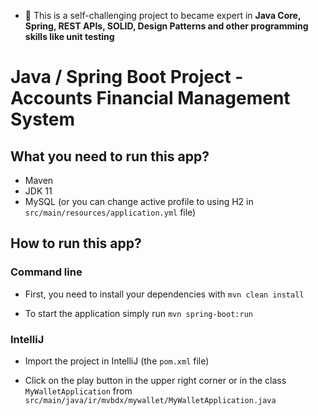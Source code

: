 
- 🌱 This is a self-challenging project to became expert in **Java Core, Spring, REST APIs, SOLID, Design Patterns and other programming skills like unit testing**

# Java / Spring Boot Project - Accounts Financial Management System

## What you need to run this app?
* Maven
* JDK 11
* MySQL (or you can change active profile to using H2 in `src/main/resources/application.yml` file)

## How to run this app?

### Command line

* First, you need to install your dependencies with `mvn clean install`

* To start the application simply run `mvn spring-boot:run`

### IntelliJ

* Import the project in IntelliJ (the `pom.xml` file)

* Click on the play button in the upper right corner or in the class `MyWalletApplication` from `src/main/java/ir/mvbdx/mywallet/MyWalletApplication.java`
